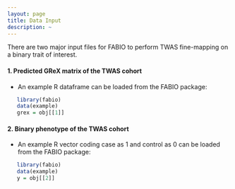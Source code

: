 ```yaml
---
layout: page
title: Data Input
description: ~
---
```

There are two major input files for FABIO to perform TWAS fine-mapping on a binary trait of interest.
#### 1. Predicted GReX matrix of the TWAS cohort
  * An example R dataframe can be loaded from the FABIO package:
 ```r
    library(fabio)
    data(example)
    grex = obj[[1]]
 ```
  
#### 2. Binary phenotype of the TWAS cohort
  * An example R vector coding case as 1 and control as 0 can be loaded from the FABIO package:
 ```r
    library(fabio)
    data(example)
    y = obj[[2]]
 ``` 
